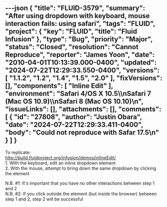 ---json
{
  "title": "FLUID-3579",
  "summary": "After using dropdown with keyboard, mouse interaction fails: using safari",
  "tags": "FLUID",
  "project": {
    "key": "FLUID",
    "title": "Fluid Infusion"
  },
  "type": "Bug",
  "priority": "Major",
  "status": "Closed",
  "resolution": "Cannot Reproduce",
  "reporter": "James Yoon",
  "date": "2010-04-01T10:13:39.000-0400",
  "updated": "2024-07-22T12:29:33.550-0400",
  "versions": [
    "1.1.2",
    "1.2",
    "1.4",
    "1.5",
    "2.0"
  ],
  "fixVersions": [],
  "components": [
    "Inline Edit"
  ],
  "environment": "Safari 4/OS X 10.5\\\nSafari 7 (Mac OS 10.9)\\\nSafari 8 (Mac OS 10.10)\n",
  "issueLinks": [],
  "attachments": [],
  "comments": [
    {
      "id": "27808",
      "author": "Justin Obara",
      "date": "2024-07-22T12:29:33.411-0400",
      "body": "Could not reproduce with Safar 17.5\n"
    }
  ]
}
---
To replicate:\
<http://build.fluidproject.org/infusion/demos/inlineEdit/>\
1\. With the keyboard, edit an inline dropdown element\
2\. With the mouse, attempt to bring down the same dropdown by clicking the element

N.B. #1: It's important that you have no other interactions between step 1 and 2\
N.B. #2: If you click outside the element (but inside the browser) between step 1 and 2, step 2 will be successful

        
